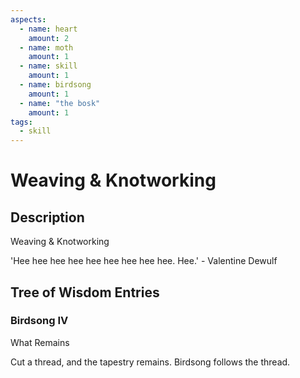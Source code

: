 ```yaml
---
aspects: 
  - name: heart
    amount: 2
  - name: moth
    amount: 1
  - name: skill
    amount: 1
  - name: birdsong
    amount: 1
  - name: "the bosk"
    amount: 1
tags:
  - skill
---
```


# Weaving & Knotworking

## Description
Weaving & Knotworking

'Hee hee hee hee hee hee hee hee hee. Hee.' - Valentine Dewulf
## Tree of Wisdom Entries
### Birdsong IV
What Remains

Cut a thread, and the tapestry remains. Birdsong follows the thread.
